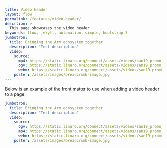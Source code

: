 ```yaml
---
title: Video header
layout: flow
permalink: /features/video-header/
descrtion: >
  This page showcases the video header
keywords: flow, jekyll, automation, simple, bootstrap 3
jumbotron:
  title: Bringing the Arm ecosystem together
  description: "Test description"
  video:
    source:
      mp4: https://static.linaro.org/connect/assets/videos/san19_promo_banner.mp4
      ogv: https://static.linaro.org/connect/assets/videos/san19_promo_banner.ogv
      webm: https://static.linaro.org/connect/assets/videos/san19_promo_banner.webm
    poster: /assets/images/breadcrumb-image.jpg
---
```


Below is an example of the front matter to use when adding a video header to a page.

```yaml
jumbotron:
  title: Bringing the Arm ecosystem together
  description: "Test description"
  video:
    source:
      ogv: https://static.linaro.org/connect/assets/videos/san19_promo_banner.ogv
      mp4: https://static.linaro.org/connect/assets/videos/san19_promo_banner.mp4
      webm: https://static.linaro.org/connect/assets/videos/san19_promo_banner.webm
    poster: /assets/images/breadcrumb-image.jpg
```